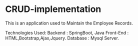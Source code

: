 # CRUD-implementation

This is an application used to Maintain the Employee Records.

Technologies Used:
	Backend : SpringBoot, Java
	Front-End : HTML,Bootstrap,Ajax,Jquery.
	Database : Mysql Server.